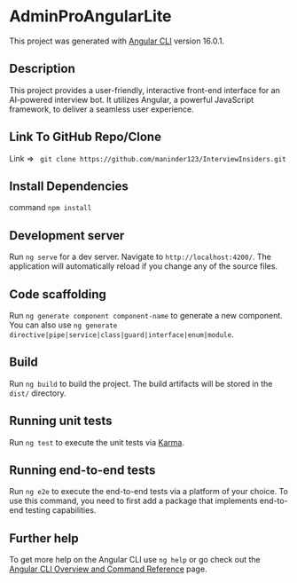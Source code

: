 # AdminProAngularLite
This project was generated with [Angular CLI](https://github.com/angular/angular-cli) version 16.0.1.

## Description

This project provides a user-friendly, interactive front-end interface for an AI-powered interview bot. It utilizes Angular, a powerful JavaScript framework, to deliver a seamless user experience.

## Link To GitHub Repo/Clone

Link => ` git clone https://github.com/maninder123/InterviewInsiders.git`

## Install  Dependencies

command `npm install`

## Development server

Run `ng serve` for a dev server. Navigate to `http://localhost:4200/`. The application will automatically reload if you change any of the source files.

## Code scaffolding

Run `ng generate component component-name` to generate a new component. You can also use `ng generate directive|pipe|service|class|guard|interface|enum|module`.

## Build

Run `ng build` to build the project. The build artifacts will be stored in the `dist/` directory.

## Running unit tests

Run `ng test` to execute the unit tests via [Karma](https://karma-runner.github.io).

## Running end-to-end tests

Run `ng e2e` to execute the end-to-end tests via a platform of your choice. To use this command, you need to first add a package that implements end-to-end testing capabilities.

## Further help

To get more help on the Angular CLI use `ng help` or go check out the [Angular CLI Overview and Command Reference](https://angular.io/cli) page.
